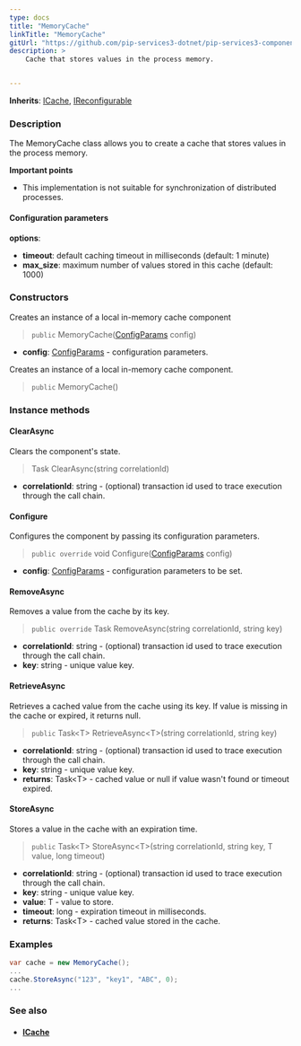 ```yaml
---
type: docs
title: "MemoryCache"
linkTitle: "MemoryCache"
gitUrl: "https://github.com/pip-services3-dotnet/pip-services3-components-dotnet"
description: >
    Cache that stores values in the process memory.


---
```


**Inherits**: [ICache](../icache), [IReconfigurable](../../../commons/config/ireconfigurable)

### Description

The MemoryCache class allows you to create a cache that stores values in the process memory.

**Important points**

- This implementation is not suitable for synchronization of distributed processes.

#### Configuration parameters
**options**:
- **timeout**: default caching timeout in milliseconds (default: 1 minute)
- **max_size**: maximum number of values stored in this cache (default: 1000)


### Constructors
Creates an instance of a local in-memory cache component

> `public` MemoryCache([ConfigParams](../../../commons/config/config_params) config)

- **config**: [ConfigParams](../../../commons/config/config_params) - configuration parameters.

Creates an instance of a local in-memory cache component.

> `public` MemoryCache()



### Instance methods

#### ClearAsync
Clears the component's state.

> Task ClearAsync(string correlationId)

- **correlationId**: string - (optional) transaction id used to trace execution through the call chain.


#### Configure
Configures the component by passing its configuration parameters.

> `public override` void Configure([ConfigParams](../../../commons/config/config_params) config)

- **config**: [ConfigParams](../../../commons/config/config_params) - configuration parameters to be set.


#### RemoveAsync
Removes a value from the cache by its key.

> `public override` Task RemoveAsync(string correlationId, string key)

- **correlationId**: string - (optional) transaction id used to trace execution through the call chain.
- **key**: string - unique value key.


#### RetrieveAsync
Retrieves a cached value from the cache using its key.
If value is missing in the cache or expired, it returns null.

> `public` Task\<T\> RetrieveAsync\<T\>(string correlationId, string key)

- **correlationId**: string - (optional) transaction id used to trace execution through the call chain.
- **key**: string - unique value key.
- **returns**: Task\<T\> - cached value or null if value wasn't found or timeout expired.


#### StoreAsync
Stores a value in the cache with an expiration time.

> `public` Task\<T\> StoreAsync\<T\>(string correlationId, string key, T value, long timeout)

- **correlationId**: string - (optional) transaction id used to trace execution through the call chain.
- **key**: string - unique value key.
- **value**: T - value to store.
- **timeout**: long - expiration timeout in milliseconds.
- **returns**: Task\<T\> - cached value stored in the cache.

### Examples

```cs
var cache = new MemoryCache();
...
cache.StoreAsync("123", "key1", "ABC", 0);
...
```

### See also
- #### [ICache](../icache)

